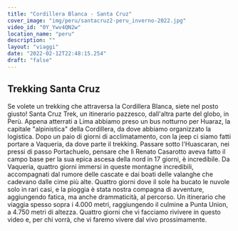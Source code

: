 ```yaml
---
title: "Cordillera Blanca - Santa Cruz"
cover_image: "img/peru/santacruz2-peru_inverno-2022.jpg"
video_id: "0Y_Ywv4QN2w"
location_name: "peru"
description: ""
layout: "viaggi"
date: "2022-02-12T22:48:15.254"
draft: "false"
---
```


## Trekking Santa Cruz 

Se volete un trekking che attraversa la Cordillera Blanca, siete nel posto giusto!
Santa Cruz Trek, un itinerario pazzesco, dall'altra parte del globo, in Perù.
Appena atterrati a Lima abbiamo preso un bus notturno per Huaraz, la capitale "alpinistica" della Cordillera, da dove abbiamo organizzato la logistica. Dopo un paio di giorni di acclimatamento, con la jeep ci siamo fatti portare a Vaqueria, da dove parte il trekking. Passare sotto l'Huascaran, nei pressi di passo Portachuelo, pensare che lì Renato Casarotto aveva fatto il campo base per la sua epica ascesa della nord in 17 giorni, è incredibile.
Da Vaqueria, quattro giorni immersi in queste montagne incredibili, accompagnati dal rumore delle cascate e dai boati delle valanghe che cadevano dalle cime più alte.
Quattro giorni dove il sole ha bucato le nuvole solo in rari casi, e la pioggia è stata nostra compagna di avventure, aggiungendo fatica, ma anche drammaticità, al percorso. Un itinerario che viaggia spesso sopra i 4.000 metri, raggiungendo il culmine a Punta Union, a 4.750 metri di altezza.
Quattro giorni che vi facciamo rivivere in questo video e, per chi vorrà, che vi faremo vivere dal vivo prossimamente.